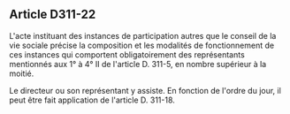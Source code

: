 ## Article D311-22

L'acte instituant des instances de participation autres que le conseil de la vie sociale précise la composition
et les modalités de fonctionnement de ces instances qui comportent obligatoirement des représentants
mentionnés aux 1° à 4° II de l'article D. 311-5, en nombre supérieur à la moitié.

Le directeur ou son représentant y assiste. En fonction de l'ordre du jour, il peut être fait application de
l'article D. 311-18.

